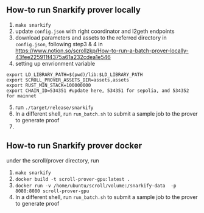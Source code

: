 ## How-to run Snarkify prover locally
1. `make snarkify`
2. update `config.json` with right coordinator and l2geth endpoints
3. download parameters and assets to the referred directory in `config.json`, 
following step3 & 4 in https://www.notion.so/scrollzkp/How-to-run-a-batch-prover-locally-43fee225911f4375a61a232cdea1e546
4. setting up envrionment variable
```shell
export LD_LIBRARY_PATH=$(pwd)/lib:$LD_LIBRARY_PATH
export SCROLL_PROVER_ASSETS_DIR=assets,assets
export RUST_MIN_STACK=100000000
export CHAIN_ID=534351 #update here, 534351 for sepolia, and 534352 for mainnet
```
5. run `./target/release/snarkify`
6. In a different shell, run `run_batch.sh` to submit a sample job to the prover to generate proof
7. 
## How-to run Snarkify prover docker
under the scroll/prover directory, run
1. `make snarkify`
2. `docker build -t scroll-prover-gpu:latest .`
3. `docker run -v /home/ubuntu/scroll/volume:/snarkify-data  -p 8080:8080 scroll-prover-gpu`
4. In a different shell, run `run_batch.sh` to submit a sample job to the prover to generate proof
